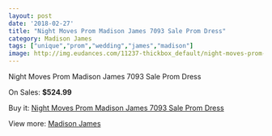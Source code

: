 ```yaml
---
layout: post
date: '2018-02-27'
title: "Night Moves Prom Madison James 7093 Sale Prom Dress"
category: Madison James
tags: ["unique","prom","wedding","james","madison"]
image: http://img.eudances.com/11237-thickbox_default/night-moves-prom-madison-james-7093-sale-prom-dress.jpg
---
```

Night Moves Prom Madison James 7093 Sale Prom Dress

On Sales: **$524.99**
<a href="https://www.eudances.com/en/madison-james/3580-night-moves-prom-madison-james-7093-sale-prom-dress.html"><amp-img layout="responsive" width="600" height="600" src="//img.eudances.com/11237-thickbox_default/night-moves-prom-madison-james-7093-sale-prom-dress.jpg" alt="Night Moves Prom Madison James 7093 Sale Prom Dress 0" /></a>
<a href="https://www.eudances.com/en/madison-james/3580-night-moves-prom-madison-james-7093-sale-prom-dress.html"><amp-img layout="responsive" width="600" height="600" src="//img.eudances.com/11241-thickbox_default/night-moves-prom-madison-james-7093-sale-prom-dress.jpg" alt="Night Moves Prom Madison James 7093 Sale Prom Dress 1" /></a>
<a href="https://www.eudances.com/en/madison-james/3580-night-moves-prom-madison-james-7093-sale-prom-dress.html"><amp-img layout="responsive" width="600" height="600" src="//img.eudances.com/11240-thickbox_default/night-moves-prom-madison-james-7093-sale-prom-dress.jpg" alt="Night Moves Prom Madison James 7093 Sale Prom Dress 2" /></a>
<a href="https://www.eudances.com/en/madison-james/3580-night-moves-prom-madison-james-7093-sale-prom-dress.html"><amp-img layout="responsive" width="600" height="600" src="//img.eudances.com/11239-thickbox_default/night-moves-prom-madison-james-7093-sale-prom-dress.jpg" alt="Night Moves Prom Madison James 7093 Sale Prom Dress 3" /></a>
<a href="https://www.eudances.com/en/madison-james/3580-night-moves-prom-madison-james-7093-sale-prom-dress.html"><amp-img layout="responsive" width="600" height="600" src="//img.eudances.com/11238-thickbox_default/night-moves-prom-madison-james-7093-sale-prom-dress.jpg" alt="Night Moves Prom Madison James 7093 Sale Prom Dress 4" /></a>

Buy it: [Night Moves Prom Madison James 7093 Sale Prom Dress](https://www.eudances.com/en/madison-james/3580-night-moves-prom-madison-james-7093-sale-prom-dress.html "Night Moves Prom Madison James 7093 Sale Prom Dress")

View more: [Madison James](https://www.eudances.com/en/75-Madison-James "Madison James")